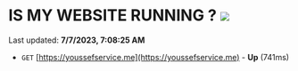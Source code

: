 # IS MY WEBSITE RUNNING ? [![](https://img.shields.io/static/v1?label=Sponsor&message=%E2%9D%A4&logo=GitHub&color=%23fe8e86)](https://github.com/sponsors/<username>)

Last updated: **7/7/2023, 7:08:25 AM**

- `GET` [https://youssefservice.me](https://youssefservice.me) - **Up** (741ms)
